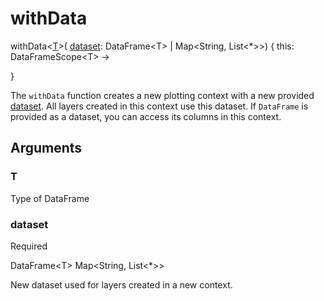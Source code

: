 # withData

<tldr>
<p><format style="bold" color="GoldenRod">
withData&lt;<a href="#t"><format color="Blue">T</format></a>></format>(
<a href="#dataset"><format style="bold" color="CadetBlue">dataset</format></a>:
<emphasis>DataFrame&lt;T> | Map&lt;String, List&lt;*>></emphasis>) <format style="italic">{ this: DataFrameScope&lt;T> -></format></p>

<format style="italic">}</format>
</tldr>

The `withData` function creates a new plotting context with a new provided [dataset](#dataset).
All layers created in this context use this dataset.
If `DataFrame` is provided as a dataset, you can access its columns in this context.

## Arguments

### T

<p>Type of DataFrame</p>

### dataset

 <p>
            <format style="superscript" color="Red">Required</format>
        </p>
        <p>
            <format style="superscript" color="#E8488B">DataFrame&lt;T></format>
            <format style="superscript" color="#E8488B">Map&lt;String, List&lt;*>></format>
</p>

 <p>
New dataset used for layers created in a new context.
</p>